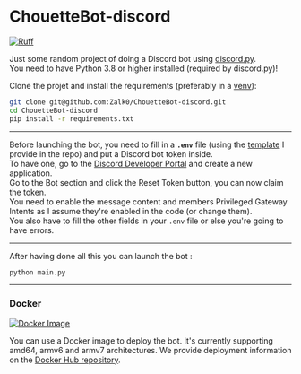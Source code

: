 # ChouetteBot-discord

[![Ruff](https://github.com/Zalk0/ChouetteBot-discord/actions/workflows/ruff.yaml/badge.svg?branch=main)](https://github.com/Zalk0/ChouetteBot-discord/actions/workflows/ruff.yaml)

Just some random project of doing a Discord bot using
[discord.py](https://github.com/Rapptz/discord.py).  
You need to have Python 3.8 or higher installed (required by discord.py)!

Clone the projet and install the requirements (preferably in a
[venv](https://packaging.python.org/en/latest/guides/installing-using-pip-and-virtual-environments)):

```bash
git clone git@github.com:Zalk0/ChouetteBot-discord.git
cd ChouetteBot-discord
pip install -r requirements.txt
```

---
Before launching the bot, you need to fill in a **`.env`** file (using the
[template](https://github.com/Zalk0/ChouetteBot-discord/blob/main/.env.example)
I provide in the repo) and put a Discord bot token inside.  
To have one, go to the
[Discord Developer Portal](https://discord.com/developers) and create a new
application.  
Go to the Bot section and click the Reset Token button, you can now claim the
token.  
You need to enable the message content and members Privileged Gateway Intents as I assume
they're enabled in the code (or change them).  
You also have to fill the other fields in your `.env` file or else you're going to have errors.

---
After having done all this you can launch the bot :

```bash
python main.py
```

---

### Docker

[![Docker Image](https://github.com/Zalk0/ChouetteBot-discord/actions/workflows/docker-image.yml/badge.svg?branch=main)](https://github.com/Zalk0/ChouetteBot-discord/actions/workflows/docker-image.yml)

You can use a Docker image to deploy the bot. It's currently supporting amd64, armv6 and armv7
architectures. We provide deployment information on the [Docker Hub repository](https://hub.docker.com/r/gylfirst/chouettebot).

